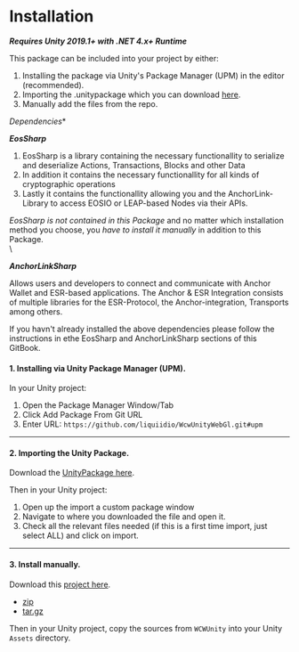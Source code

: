 # Installation

_**Requires Unity 2019.1+ with .NET 4.x+ Runtime**_

This package can be included into your project by either:

1. Installing the package via Unity's Package Manager (UPM) in the editor (recommended).
2. Importing the .unitypackage which you can download [here](https://github.com/liquiidio/WcwUnityWebGl/releases/latest/download/wcwunity.unitypackage).
3. Manually add the files from the repo.

*Dependencies**

_**EosSharp**_

1. EosSharp is a library containing the necessary functionallity to serialize and deserialize Actions, Transactions, Blocks and other Data
2. In addition it contains the necessary functionallity for all kinds of cryptographic operations
3. Lastly it contains the functionallity allowing you and the AnchorLink-Library to access EOSIO or LEAP-based Nodes via their APIs.

_EosSharp is not contained in this Package_ and no matter which installation method you choose, you _have to install it manually_ in addition to this Package. \
\

_**AnchorLinkSharp**_

Allows users and developers to connect and communicate with Anchor Wallet and ESR-based applications. The Anchor & ESR Integration consists of multiple libraries for the ESR-Protocol, the Anchor-integration, Transports among others.

If you havn't already installed the above dependencies please follow the instructions in ethe EosSharp and AnchorLinkSharp sections of this GitBook.

#### 1. Installing via Unity Package Manager (UPM).

In your Unity project:

1. Open the Package Manager Window/Tab
2. Click Add Package From Git URL
3. Enter URL: `https://github.com/liquiidio/WcwUnityWebGl.git#upm`

***

#### 2. Importing the Unity Package.

Download the [UnityPackage here](https://github.com/liquiidio/WcwUnityWebGl/releases/latest/download/wcwunity.unitypackage).

Then in your Unity project:

1. Open up the import a custom package window
2. Navigate to where you downloaded the file and open it.
3. Check all the relevant files needed (if this is a first time import, just select ALL) and click on import.

***

#### 3. Install manually.

Download this [project here](https://github.com/liquiidio/WcwUnityWebGl/releases/latest).

  * [zip](https://github.com/liquiidio/WcwUnityWebGl/archive/refs/tags/1.0.10.zip)
  * [tar.gz](https://github.com/liquiidio/WcwUnityWebGl/archive/refs/tags/1.0.10.tar.gz)

Then in your Unity project, copy the sources from `WCWUnity` into your Unity `Assets` directory.
